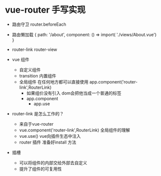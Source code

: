 # vue-router 手写实现

- 路由守卫
  router.beforeEach
- 路由懒加载
    {
        path: '/about',
        component: () => import( './views/About.vue')
    }

- router-link router-view
- vue 组件
    - 自定义组件
    - transition 内置组件
    - 全局组件 在任何地方都可以直接使用
       app.component('router-link',RouterLink)
       - 如果组价没有引入 dom会把他当成一个普通的标签
       - app.component
         - app.use 

- router-link 是怎么工作的？
    - 来自于vue-router
    - vue.component('router-link',RouterLink) 全局组件的理解
    - vue.use() vue向插件生态中注入
    - router 插件 准备好install 方法

- <slot/> 插槽
    - 可以将组件的内部交给外部去自定义
    - 提升了组件的可复用性
    